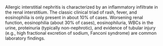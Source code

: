 Allergic interstitial nephritis is characterized by an inflammatory infiltrate in the renal interstitium. The classic clinical triad of rash, fever, and eosinophilia is only present in about 10% of cases. Worsening renal function, eosinophilia (about 30% of cases), eosinophiluria, WBCs in the urine, proteinuria (typically non-nephrotic), and evidence of tubular injury (e.g., high fractional excretion of sodium, Fanconi syndrome) are common laboratory findings.